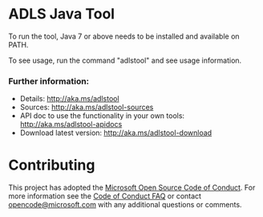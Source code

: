 # ADLS Java Tool

To run the tool, Java 7 or above needs to be installed and available on PATH.

To see usage, run the command "adlstool" and see usage information.

### Further information:
 - Details: http://aka.ms/adlstool
 - Sources: http://aka.ms/adlstool-sources
 - API doc to use the functionality in your own tools: http://aka.ms/adlstool-apidocs
 - Download latest version: http://aka.ms/adlstool-download


# Contributing

This project has adopted the [Microsoft Open Source Code of Conduct](https://opensource.microsoft.com/codeofconduct/). For more information see the [Code of Conduct FAQ](https://opensource.microsoft.com/codeofconduct/faq/) or contact [opencode@microsoft.com](mailto:opencode@microsoft.com) with any additional questions or comments.
